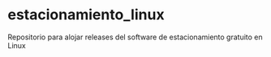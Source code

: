 # estacionamiento_linux
Repositorio para alojar releases del software de estacionamiento gratuito en Linux
